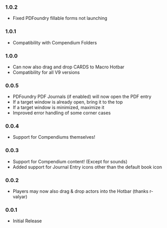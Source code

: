 ### 1.0.2
* Fixed PDFoundry fillable forms not launching

### 1.0.1
* Compatibility with Compendium Folders

### 1.0.0
* Can now also drag and drop CARDS to Macro Hotbar
* Compatibility for all V9 versions

### 0.0.5
* PDFoundry PDF Journals (if enabled) will now open the PDF entry
* If a target window is already open, bring it to the top
* If a target window is minimized, maximize it
* Improved error handling of some corner cases

### 0.0.4
* Support for Compendiums themselves!

### 0.0.3
* Support for Compendium content! (Except for sounds)
* Added support for Journal Entry icons other than the default book icon

### 0.0.2
* Players may now also drag & drop actors into the Hotbar (thanks r-valyar)

### 0.0.1
* Initial Release